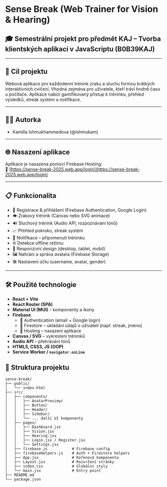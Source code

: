 # Sense Break (Web Trainer for Vision & Hearing)

## 🎓 Semestrální projekt pro předmět KAJ – Tvorba klientských aplikací v JavaScriptu (B0B39KAJ)

---

## 🎯 Cíl projektu

Webová aplikace pro každodenní trénink zraku a sluchu formou krátkých interaktivních cvičení. Vhodná zejména pro uživatele, kteří tráví hodně času u počítače. Aplikace nabízí gamifikovaný přístup k tréninku, přehled výsledků, streak systém a notifikace.

---

## 👩‍💻 Autorka

- Kamilla Ishmukhammedova (@ishmukam)

---

## 🌐 Nasazení aplikace

Aplikace je nasazena pomocí Firebase Hosting:  
🔗 [https://sense-break-2025.web.app/login](https://sense-break-2025.web.app/login)

---

## 📋 Funkcionalita

- 🧾 Registrace & přihlášení (Firebase Authentication, Google Login)
- 👁️ Zrakový trénink (Canvas nebo SVG animace)
- 🔊 Sluchový trénink (Audio API, rozpoznávání tónů)
- 📈 Přehled pokroku, streak systém
- 🔔 Notifikace – připomenutí tréninku
- 🌐 Detekce offline režimu
- 🎨 Responzivní design (desktop, tablet, mobil)
- 🖼️ Nahrání a správa avatara (Firebase Storage)
- 🛠️ Nastavení účtu (username, avatar, gender)

---

## 🛠️ Použité technologie

- **React + Vite**
- **React Router (SPA)**
- **Material UI (MUI)** – komponenty a ikony
- **Firebase**
  - 🔐 Authentication (email + Google login)
  - 🧠 Firestore – ukládání údajů o uživateli (např. streak, jméno)
  - 🚀 Hosting – nasazení aplikace
- **Canvas / SVG** – vykreslení tréninků
- **Audio API** – přehrávání tónů
- **HTML5, CSS3, JS (OOP)**
- **Service Worker / `navigator.onLine`**


## 🧱 Struktura projektu

```plaintext
sense-break/
├── public/
│   └── index.html
├── src/
│   ├── components/
│   │   ├── AvatarPreview/
│   │   ├── Button/
│   │   ├── Header/
│   │   ├── Sidebar/
│   │   └── ... další UI komponenty
│   ├── pages/
│   │   ├── Dashboard.jsx
│   │   ├── Vision.jsx
│   │   ├── Hearing.jsx
│   │   ├── Login.jsx / Register.jsx
│   │   └── Settings.jsx
│   ├── firebase.js           # Firebase config
│   ├── firebaseHelpers.js    # Auth + Firestore helpers
│   ├── App.jsx               # Kořenová komponenta
│   ├── Layout.jsx            # Rozvržení stránky
│   ├── index.css             # Globální styly
│   └── main.jsx              # Entry point
├── README.md
└── package.json
```